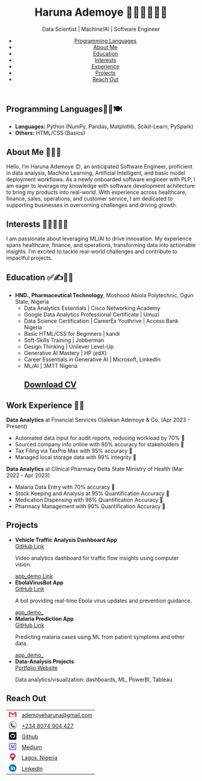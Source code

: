 <!DOCTYPE html>
<html lang="en">
<head>
  <meta charset="UTF-8">
  <title>Haruna Ademoye | Software Engineer Portfolio</title>
  <meta name="viewport" content="width=device-width, initial-scale=1.0">
  <link rel="stylesheet" href="style.css">
</head>
<body>
  <header> 
    <h1>Haruna Ademoye <span class="emoji">👨‍✈️👮‍♂️👩‍🎓</span></h1>
    <p class="subtitle">Data Scientist | Machine/AI | Software Engineer</p>
    <nav>
      <ul>
        <li><a href="#program">Programming Languages</a></li>
        <li><a href="#about">About Me</a></li>
        <li><a href="#education">Education</a></li>
        <li><a href="#interests">Interests</a></li>
        <li><a href="#experience">Experience</a></li>
        <li><a href="#projects">Projects</a></li>
        <li><a href="#contact">Reach Out</a></li>
      </ul>
    </nav>
  </header>

  <section id="program">
    <h2>Programming Languages🛒🎢🍽</h2>
    <ul>
      <li><strong>Languages:</strong> Python (NumPy, Pandas, Matplotlib, Scikit-Learn, PySpark)</li>
      <li><strong>Others:</strong> HTML/CSS (Basics)</li>
    </ul>
  </section>

  <section id="about">
    <h2>About Me 💫💢💤</h2>
    <p>Hello, I’m Haruna Ademoye 😊, an anticipated  Software Engineer, proficient in data analysis, Machine Learning, Artificial Intelligent, and basic model deployment workflows. As a newly onboarded software engineer with PLP, I am eager to leverage my knowledge with software development achitecture to bring my products into real-world. With experience across healthcare, finance, sales, operations, and customer service, I am dedicated to supporting businesses in overcoming challenges and driving growth.</p>
  </section>

  <section id="interests">
    <h2>Interests 🌋👨‍🏫👨‍🍳</h2>
    <p>I am passionate about leveraging ML/AI to drive innovation. My experience spans healthcare, finance, and operations, transforming data into actionable insights. I’m excited to tackle real-world challenges and contribute to impactful projects.</p>
  </section>

  <section id="education">
    <h2>Education ✅✍📐📏</h2>
    <ul>
      <li><strong>HND., Pharmaceutical Technology</strong>, Moshood Abiola Polytechnic, Ogun State, Nigeria
        <ul>
          <li>Data Analytics Essentials | Cisco Networking Academy</li>
          <li>Google Data Analytics Professional Certificate | Umuzi</li>
          <li>Data Science Certification | CareerEx Youthrive | Access Bank Nigeria</li>
          <li>Basic HTML/CSS for Beginners | kandi</li>
          <li>Soft-Skills Training | Jobberman</li>
          <li>Design Thinking | Unilever Level-Up</li>
          <li>Generative AI Mastery | HP (edX)</li>
          <li>Career Essentials in Generative AI | Microsoft, LinkedIn</li>
          <li>ML/AI | 3MTT Nigeria</li>
      <h2>
        <a href="https://drive.google.com/file/d/1soj87-erR5xnlWCkgZk67ogPuStPBMZO/view?usp=sharing">Download CV</a>
      </h2>
    </ul>
      </li>
      </ul>
  </section>

  <section id="experience">
    <h2>Work Experience 🦛🦄</h2>
    <div class="job">
      <strong>Data Analytics</strong> at Financial Services Olalekan Ademoye & Co. (Apr 2023 - Present)
      <ul>
        <li>Automated data input for audit reports, reducing workload by 70% 🌟</li>
        <li>Sourced company info online with 80% accuracy for stakeholders 🌟</li>
        <li>Tax Filing via TaxPro Max with 95% accuracy 🌟</li>
        <li>Managed local storage data with 99% integrity 🌟</li>
      </ul>
    </div>
    <div class="job">
      <strong>Data Analytics</strong> at Clinical Pharmacy Delta State Ministry of Health (Mar 2022 - Apr 2023)
      <ul>
        <li>Malaria Data Entry with 70% accuracy 🌟</li>
        <li>Stock Keeping and Analysis at 95% Quantification Accuracy 🌟</li>
        <li>Medication Dispensing with 98% Quantification Accuracy 🌟</li>
        <li>Pharmacy Management with 90% Quantification Accuracy 🌟</li>
      </ul>
    </div>
  </section>

  <section id="projects">
    <h2>Projects</h2>
    <ul>
      <li>
        <strong>Vehicle Traffic Analysis Dashboard App</strong> <br>
        <a href="https://github.com/HARDECOMM/vehicle_traffic_analysis.git">GitHub Link</a>
        <p>Video analytics dashboard for traffic flow insights using computer vision.</p>
        <a href="https://lnkd.in/dZuEQtkF">app_demo Link</a>
      </li>
      <li>
        <strong>EbolaVirusBot App</strong> <br>
        <a href="https://github.com/HARDECOMM/EbolaVirusBot.git">GitHub Link</a>
        <p>A bot providing real-time Ebola virus updates and prevention guidance.</p>
        <a href="https://lnkd.in/gPN4HYGX">app_demo_</a>
      </li>
      <li>
        <strong>Malaria Prediction App</strong> <br>
        <a href="https://github.com/HARDECOMM/Malaria-Prediction.git">GitHub Link</a>
        <p>Predicting malaria cases using ML from patient symptoms and other data.</p>
        <a href="https://lnkd.in/dwSvAUBQ">app_demo_</a>
      </li>
      <li>
        <strong>Data-Analysis Projects</strong> <br>
        <a href="https://hardecomm.github.io/Ademoye-s_Portfolio/">Portfolio Website</a>
        <p>Data analytics/visualization: dashboards, ML, PowerBI, Tableau.</p>
      </li>
    </ul>
  </section>

  <section id="contact">
    <h2>Reach Out</h2>
    <table>
      <tr>
        <td><img src="images_/gmail.png" alt="Email" width="20"></td>
        <td><a href="mailto:ademoyeharuna@gmail.com">ademoyeharuna@gmail.com</a></td>
      </tr>
      <tr>
        <td><img src="images_/phone-call.png" alt="Phone" width="20"></td>
        <td><a href="tel:+2348074904427">+234 8074 904 427</a></td>
      </tr>
      <tr>
        <td><img src="images_/github.png" alt="GitHub" width="20"></td>
        <td><a href="https://github.com/HARDECOMM">Github</a></td>
      </tr>
      <tr>
        <td><img src="images_/medium.png" alt="Medium" width="20"></td>
        <td><a href="https://medium.com/@ademoyeharuna">Medium</a></td>
      </tr>
      <tr>
        <td><img src="images_/placeholder.png" alt="Location" width="20"></td>
        <td><a href="https://maps.app.goo.gl/FwoJcSH7JaN1LW4Q8">Lagos, Nigeria</a></td>
      </tr>
      <tr>
        <td><img src="images_/linkedin.png" alt="LinkedIn" width="20"></td>
        <td><a href="https://www.linkedin.com/in/haruna-ademoye-859486110">LinkedIn</a></td>
      </tr>
    </table>
  </section>
</body>
</html>
